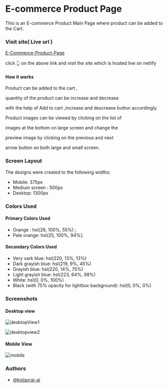 # E-commerce Product Page

This is an E-commerce Product Main Page where product can be added to the Cart.

### Visit site( Live url )

[E-Commerce-Product-Page](https://kislayraj-ecommerce-product-page.netlify.app)

click 👆 on the above link and visit the site which is hosted live on netlify

#### How it works

Product can be added to the cart ,

quantity of the product can be increase and decrease

with the help of Add to cart ,increase and descrease button accordingly.

Product images can be viewed by clicking on the list of

images at the bottom on large screen and change the

preview image by clicking on the previous and next

arrow button on both large and small screen.

### Screen Layout

The designs were created to the following widths:

- Mobile: 375px
- Medium screen : 500px
- Desktop: 1300px

### Colors Used

#### Primary Colors Used

- Orange : hsl(26, 100%, 55%) ;
- Pale orange: hsl(25, 100%, 94%);

#### Secondary Colors Used

- Very vark blue: hsl(220, 13%, 13%)
- Dark grayish blue: hsl(219, 9%, 45%)
- Grayish blue: hsl(220, 14%, 75%)
- Light grayish blue: hsl(223, 64%, 98%)
- White: hsl(0, 0%, 100%)
- Black (with 75% opacity for lightbox background): hsl(0, 0%, 0%)

### Screenshots

#### Desktop view

![desktopView1](https://user-images.githubusercontent.com/68383933/137151399-25a4f235-a39d-4cee-bfa3-7d1b0d68af64.png)

![desktopview2](https://user-images.githubusercontent.com/68383933/137151367-2f7e7484-4561-48f9-bafd-9c2b2dbdd317.png)

#### Mobile View

![mobile](https://user-images.githubusercontent.com/68383933/137264483-c1d3298b-2e71-455e-97e8-41a49fa9bf7f.png)

### Authors

- [@kislayraj-ai](https://www.github.com/kislayraj-ai)
